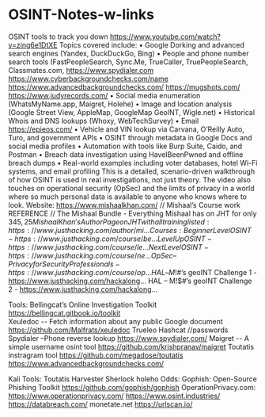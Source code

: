 # OSINT-Notes-w-links
OSINT tools to track you down
https://www.youtube.com/watch?v=zing6e1DtXE
Topics covered include: 
• Google Dorking and advanced search engines (Yandex, DuckDuckGo, Bing) 
• People and phone number search tools (FastPeopleSearch, Sync.Me, TrueCaller, TruePeopleSearch, Classmates.com, https://www.spydialer.com
https://www.cyberbackgroundchecks.com/name 
https://www.advancedbackgroundchecks.com/
https://mugshots.com/
https://www.judyrecords.com/
• Social media enumeration (WhatsMyName.app, Maigret, Holehe) 
• Image and location analysis (Google Street View, AppleMap, GoogleMap GeoINT, Wigle.net) 
• Historical Whois and DNS lookups (Whoxy, WebTechSurvey) 
• Email https://epieos.com/ 
• Vehicle and VIN lookup via Carvana, O’Reilly Auto, Turo, and government APIs 
• OSINT through metadata in Google Docs and social media profiles 
• Automation with tools like Burp Suite, Caido, and Postman 
• Breach data investigation using HaveIBeenPwned and offline breach dumps 
• Real-world examples including voter databases, hotel Wi-Fi systems, and email profiling This is a detailed, scenario-driven walkthrough of how OSINT is used in real investigations, not just theory. The video also touches on operational security (OpSec) and the limits of privacy in a world where so much personal data is available to anyone who knows where to look. 
Website: https://www.mishaalkhan.com/ 
// Mishaal’s Course work REFERENCE // 
The Mishaal Bundle - Everything Mishaal has on JHT for only $345, 25% off if bought individually and a fraction of what he charges for a single in-person course! https://learn.justhacking.com/bundles... 
Mishaal Khan's Author Page on JHT with all training listed: https://www.justhacking.com/author/mi... 
Courses: Beginner Level OSINT - https://www.justhacking.com/course/be... 
Level Up OSINT - https://www.justhacking.com/course/le... 
Next Level OSINT - https://www.justhacking.com/course/ne... 
OpSec – Privacy for Security Professionals - https://www.justhacking.com/course/op... HAL – M!$#’s geoINT Challenge 1 - https://www.justhacking.com/hackalong... 
HAL – M!$#’s geoINT Challenge 2 - https://www.justhacking.com/hackalong...

Tools:
 Bellingcat’s Online Investigation Toolkit                        https://bellingcat.gitbook.io/toolkit                                
Xeuledoc -- Fetch information about any public Google document  https://github.com/Malfrats/xeuledoc
Trueleo
Hashcat  		//passwords
Spydialer –Phone reverse lookup 		https://www.spydialer.com/
Maigret -- A simple username osint tool		 https://github.com/krishpranav/maigret
Toutatis instragram tool 		https://github.com/megadose/toutatis
https://www.advancedbackgroundchecks.com/

Kali Tools:
Toutatis
Harvester
Sherlock
holeho
Odds:
Gophish: Open-Source Phishing Toolkit    	https://github.com/gophish/gophish
OperationPrivacy.com:		https://www.operationprivacy.com/
https://www.osint.industries/
https://databreach.com/
monetate.net 			https://urlscan.io/


